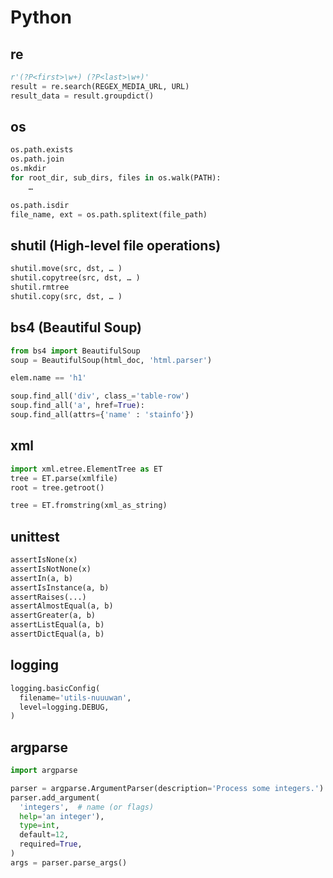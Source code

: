 # Python

## re

```python
r'(?P<first>\w+) (?P<last>\w+)'
result = re.search(REGEX_MEDIA_URL, URL)
result_data = result.groupdict()
```

## os

```python
os.path.exists
os.path.join
os.mkdir
for root_dir, sub_dirs, files in os.walk(PATH):
    …

os.path.isdir
file_name, ext = os.path.splitext(file_path)
```

## shutil (High-level file operations)

```python
shutil.move(src, dst, … )
shutil.copytree(src, dst, … )
shutil.rmtree
shutil.copy(src, dst, … )
```

## bs4 (Beautiful Soup)

```python
from bs4 import BeautifulSoup
soup = BeautifulSoup(html_doc, 'html.parser')

elem.name == 'h1'

soup.find_all('div', class_='table-row')
soup.find_all('a', href=True):
soup.find_all(attrs={'name' : 'stainfo'})


```

## xml

```python
import xml.etree.ElementTree as ET
tree = ET.parse(xmlfile)
root = tree.getroot()

tree = ET.fromstring(xml_as_string)

```

## unittest

```python
assertIsNone(x)
assertIsNotNone(x)
assertIn(a, b)
assertIsInstance(a, b)
assertRaises(...)
assertAlmostEqual(a, b)
assertGreater(a, b)
assertListEqual(a, b)
assertDictEqual(a, b)
```

## logging
```python
logging.basicConfig(
  filename='utils-nuuuwan',
  level=logging.DEBUG,
)
```

## argparse
```python
import argparse

parser = argparse.ArgumentParser(description='Process some integers.')
parser.add_argument(
  'integers',  # name (or flags)
  help='an integer'),
  type=int,
  default=12,
  required=True,
)
args = parser.parse_args()
```

